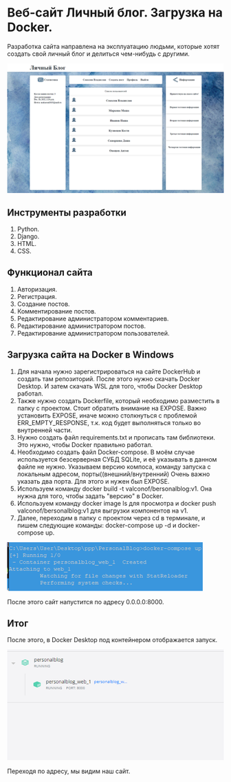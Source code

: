 Веб-сайт Личный блог. Загрузка на Docker.
==================
Разработка сайта направлена на эксплуатацию людьми, которые хотят создать свой личный блог и делиться чем-нибудь с другими.

![GitHub](/screenshots/1scr.png)

Инструменты разработки
-------------------
1. Python.
2. Django.
3. HTML.
4. CSS.

Функционал сайта
-------------------
1. Авторизация.
2. Регистрация.
3. Создание постов.
4. Комментирование постов.
5. Редактирование администратором комментариев.
6. Редактирование администратором постов.
7. Редактирование администратором пользователей.

Загрузка сайта на Docker в Windows
-------------------
1. Для начала нужно зарегистрироваться на сайте DockerHub и создать там репозиторий. После этого нужно скачать Docker Desktop. И затем скачать WSL для того, чтобы Docker Desktop работал.
2. Также нужно создать Dockerfile, который необходимо разместить в папку с проектом. Стоит обратить внимание на EXPOSE. Важно установить EXPOSE, иначе можно столкнуться с проблемой ERR_EMPTY_RESPONSE, т.к. код будет выполняться только во внутренней части.
3. Нужно создать файл requirements.txt и прописать там библиотеки. Это нужно, чтобы Docker правильно работал.
4. Необходимо создать файл Docker-compose. В моём случае используется безсерверная СУБД SQLite, и её указывать в данном файле не нужно. Указываем версию компоса, команду запуска с локальным адресом, порты((внешний/внутренний) Очень важно указать два порта. Для этого и нужен был EXPOSE.
5. Используем команду docker build -t valconof/bersonalblog:v1. Она нужна для того, чтобы задать "версию" в Docker.
6. Используем команду docker image ls для просмотра и docker push valconof/bersonalblog:v1 для выгрузки компонентов на v1.
7. Далее, переходим в папку с проектом через cd в терминале, и пишем следующие команды: docker-compose up -d и docker-compose up. 

![GitHub](/screenshots/3scr.png)

После этого сайт напустится по адресу 0.0.0.0:8000.

Итог
-------------------
После этого, в Docker Desktop под контейнером отображается запуск.

![GitHub](/screenshots/2scr.png)

Переходя по адресу, мы видим наш сайт.
